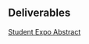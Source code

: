## Deliverables

[Student Expo Abstract](https://drive.google.com/open?id=1rmnBMbi7Vgef7hAQouYrMFZXwnYra3wWOVZ60pHazl4)
